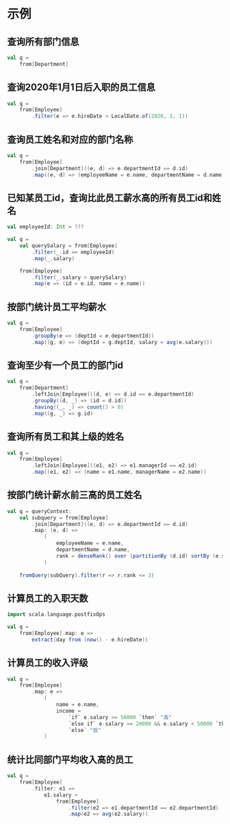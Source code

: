 # 示例

## 查询所有部门信息

```scala
val q =
    from[Department]
```

## 查询2020年1月1日后入职的员工信息

```scala
val q =
    from[Employee]
        .filter(e => e.hireDate > LocalDate.of(2020, 1, 1))
```

## 查询员工姓名和对应的部门名称

```scala
val q =
    from[Employee]
        .join[Department]((e, d) => e.departmentId == d.id)
        .map((e, d) => (employeeName = e.name, departmentName = d.name))
```

## 已知某员工id，查询比此员工薪水高的所有员工id和姓名

```scala
val employeeId: Int = ???

val q =
    val querySalary = from[Employee]
        .filter(_.id == employeeId)
        .map(_.salary)

    from[Employee]
        .filter(_.salary > querySalary)
        .map(e => (id = e.id, name = e.name))
```

## 按部门统计员工平均薪水

```scala
val q =
    from[Employee]
        .groupBy(e => (deptId = e.departmentId))
        .map((g, e) => (deptId = g.deptId, salary = avg(e.salary)))
```

## 查询至少有一个员工的部门id

```scala
val q =
    from[Department]
        .leftJoin[Employee]((d, e) => d.id == e.departmentId)
        .groupBy((d, _) => (id = d.id))
        .having((_, _) => count() > 0)
        .map((g, _) => g.id)
```

## 查询所有员工和其上级的姓名

```scala
val q =
    from[Employee]
        .leftJoin[Employee]((e1, e2) => e1.managerId == e2.id)
        .map((e1, e2) => (name = e1.name, managerName = e2.name))
```

## 按部门统计薪水前三高的员工姓名

```scala
val q = queryContext:
    val subquery = from[Employee]
        .join[Department]((e, d) => e.departmentId == d.id)
        .map: (e, d) =>
            (
                employeeName = e.name,
                departmentName = d.name,
                rank = denseRank() over (partitionBy (d.id) sortBy (e.salary.desc))
            )
        
    fromQuery(subQuery).filter(r => r.rank <= 3)
```

## 计算员工的入职天数

```scala
import scala.language.postfixOps

val q =
    from[Employee].map: e => 
        extract(day from (now() - e.hireDate))
```

## 计算员工的收入评级

```scala
val q =
    from[Employee]
        .map: e =>
            (
                name = e.name,
                income =
                    `if` e.salary >= 50000 `then` "高"
                    `else if` e.salary >= 20000 && e.salary < 50000 `then` "中"
                    `else` "低"
            )
```

## 统计比同部门平均收入高的员工

```scala
val q =
    from[Employee]
        .filter: e1 => 
            e1.salary >
                from[Employee]
                    .filter(e2 => e1.departmentId == e2.departmentId)
                    .map(e2 => avg(e2.salary))
```
